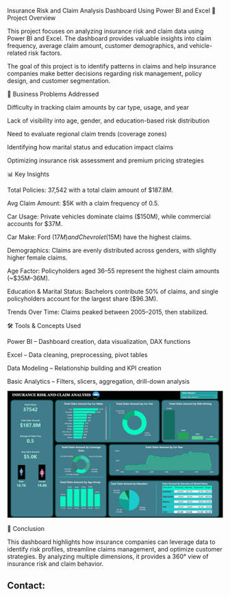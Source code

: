 Insurance Risk and Claim Analysis Dashboard Using Power BI and Excel
📖 Project Overview

This project focuses on analyzing insurance risk and claim data using Power BI and Excel. The dashboard provides valuable insights into claim frequency, average claim amount, customer demographics, and vehicle-related risk factors.

The goal of this project is to identify patterns in claims and help insurance companies make better decisions regarding risk management, policy design, and customer segmentation.

🔑 Business Problems Addressed

Difficulty in tracking claim amounts by car type, usage, and year

Lack of visibility into age, gender, and education-based risk distribution

Need to evaluate regional claim trends (coverage zones)

Identifying how marital status and education impact claims

Optimizing insurance risk assessment and premium pricing strategies

📊 Key Insights

Total Policies: 37,542 with a total claim amount of $187.8M.

Avg Claim Amount: $5K with a claim frequency of 0.5.

Car Usage: Private vehicles dominate claims ($150M), while commercial accounts for $37M.

Car Make: Ford ($17M) and Chevrolet ($15M) have the highest claims.

Demographics: Claims are evenly distributed across genders, with slightly higher female claims.

Age Factor: Policyholders aged 36–55 represent the highest claim amounts (~$35M–36M).

Education & Marital Status: Bachelors contribute 50% of claims, and single policyholders account for the largest share ($96.3M).

Trends Over Time: Claims peaked between 2005–2015, then stabilized.

🛠 Tools & Concepts Used

Power BI – Dashboard creation, data visualization, DAX functions

Excel – Data cleaning, preprocessing, pivot tables

Data Modeling – Relationship building and KPI creation

Basic Analytics – Filters, slicers, aggregation, drill-down analysis

![Image](https://github.com/snigdhasikdar90-arch/INSURANCE-RISK-AND-CLAIM-ANALYSIS-DASHBOARD/blob/main/Insurance%20Analysis%20Dashboard%20Picture%20-%20Copy.png?raw=true)

🚀 Conclusion

This dashboard highlights how insurance companies can leverage data to identify risk profiles, streamline claims management, and optimize customer strategies. By analyzing multiple dimensions, it provides a 360° view of insurance risk and claim behavior.

## Contact:

